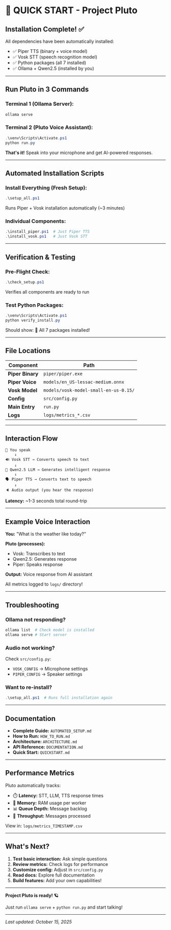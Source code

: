 # 🚀 QUICK START - Project Pluto

## Installation Complete! ✅

All dependencies have been automatically installed:
- ✅ Piper TTS (binary + voice model)
- ✅ Vosk STT (speech recognition model)
- ✅ Python packages (all 7 installed)
- ✅ Ollama + Qwen2.5 (installed by you)

---

## Run Pluto in 3 Commands

### Terminal 1 (Ollama Server):
```powershell
ollama serve
```

### Terminal 2 (Pluto Voice Assistant):
```powershell
.\venv\Scripts\Activate.ps1
python run.py
```

**That's it!** Speak into your microphone and get AI-powered responses.

---

## Automated Installation Scripts

### Install Everything (Fresh Setup):
```powershell
.\setup_all.ps1
```
Runs Piper + Vosk installation automatically (~3 minutes)

### Individual Components:
```powershell
.\install_piper.ps1  # Just Piper TTS
.\install_vosk.ps1   # Just Vosk STT
```

---

## Verification & Testing

### Pre-Flight Check:
```powershell
.\check_setup.ps1
```
Verifies all components are ready to run

### Test Python Packages:
```powershell
.\venv\Scripts\Activate.ps1
python verify_install.py
```
Should show: 🎉 All 7 packages installed!

---

## File Locations

| Component | Path |
|-----------|------|
| **Piper Binary** | `piper/piper.exe` |
| **Piper Voice** | `models/en_US-lessac-medium.onnx` |
| **Vosk Model** | `models/vosk-model-small-en-us-0.15/` |
| **Config** | `src/config.py` |
| **Main Entry** | `run.py` |
| **Logs** | `logs/metrics_*.csv` |

---

## Interaction Flow

```
🎤 You speak
    ↓
🔊 Vosk STT → Converts speech to text
    ↓
🤖 Qwen2.5 LLM → Generates intelligent response
    ↓
🗣️ Piper TTS → Converts text to speech
    ↓
🔈 Audio output (you hear the response)
```

**Latency:** ~1-3 seconds total round-trip

---

## Example Voice Interaction

**You:** "What is the weather like today?"

**Pluto (processes):**
- Vosk: Transcribes to text
- Qwen2.5: Generates response
- Piper: Speaks response

**Output:** Voice response from AI assistant

All metrics logged to `logs/` directory!

---

## Troubleshooting

### Ollama not responding?
```powershell
ollama list  # Check model is installed
ollama serve # Start server
```

### Audio not working?
Check `src/config.py`:
- `VOSK_CONFIG` → Microphone settings
- `PIPER_CONFIG` → Speaker settings

### Want to re-install?
```powershell
.\setup_all.ps1  # Runs full installation again
```

---

## Documentation

- **Complete Guide:** `AUTOMATED_SETUP.md`
- **How to Run:** `HOW_TO_RUN.md`
- **Architecture:** `ARCHITECTURE.md`
- **API Reference:** `DOCUMENTATION.md`
- **Quick Start:** `QUICKSTART.md`

---

## Performance Metrics

Pluto automatically tracks:
- ⏱️ **Latency:** STT, LLM, TTS response times
- 💾 **Memory:** RAM usage per worker
- 📊 **Queue Depth:** Message backlog
- 🔄 **Throughput:** Messages processed

View in: `logs/metrics_TIMESTAMP.csv`

---

## What's Next?

1. **Test basic interaction:** Ask simple questions
2. **Review metrics:** Check logs for performance
3. **Customize config:** Adjust in `src/config.py`
4. **Read docs:** Explore full documentation
5. **Build features:** Add your own capabilities!

---

**Project Pluto is ready! 🪐**

Just run `ollama serve` + `python run.py` and start talking!

---

*Last updated: October 15, 2025*
